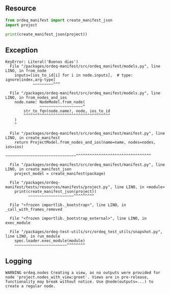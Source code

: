 ## Resource

```python
from ordeq_manifest import create_manifest_json
import project

print(create_manifest_json(project))

```

## Exception

```text
KeyError: Literal('Buenos dias')
  File "/packages/ordeq-manifest/src/ordeq_manifest/models.py", line LINO, in from_node
    inputs=[ios_to_id[i] for i in node.inputs],  # type: ignore[index,arg-type]
            ~~~~~~~~~^^^

  File "/packages/ordeq-manifest/src/ordeq_manifest/models.py", line LINO, in from_nodes_and_ios
    node.name: NodeModel.from_node(
               ~~~~~~~~~~~~~~~~~~~^
        str_to_fqn(node.name), node, ios_to_id
        ^^^^^^^^^^^^^^^^^^^^^^^^^^^^^^^^^^^^^^
    )
    ^

  File "/packages/ordeq-manifest/src/ordeq_manifest/manifest.py", line LINO, in create_manifest
    return ProjectModel.from_nodes_and_ios(name=name, nodes=nodes, ios=ios)
           ~~~~~~~~~~~~~~~~~~~~~~~~~~~~~~~^^^^^^^^^^^^^^^^^^^^^^^^^^^^^^^^^

  File "/packages/ordeq-manifest/src/ordeq_manifest/manifest.py", line LINO, in create_manifest_json
    project_model = create_manifest(package)

  File "/packages/ordeq-manifest/tests/resources/manifests/project.py", line LINO, in <module>
    print(create_manifest_json(project))
          ~~~~~~~~~~~~~~~~~~~~^^^^^^^^^

  File "<frozen importlib._bootstrap>", line LINO, in _call_with_frames_removed

  File "<frozen importlib._bootstrap_external>", line LINO, in exec_module

  File "/packages/ordeq-test-utils/src/ordeq_test_utils/snapshot.py", line LINO, in run_module
    spec.loader.exec_module(module)
    ~~~~~~~~~~~~~~~~~~~~~~~^^^^^^^^

```

## Logging

```text
WARNING	ordeq.nodes	Creating a view, as no outputs were provided for node 'project.nodes_with_view:greet'. Views are in pre-release, functionality may break without notice. Use @node(outputs=...) to create a regular node. 

```